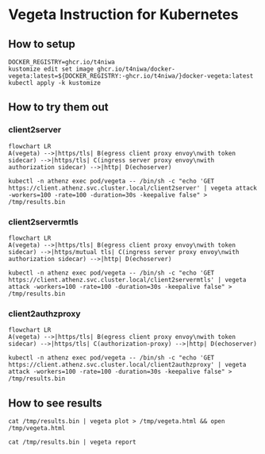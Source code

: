 # Vegeta Instruction for Kubernetes

## How to setup

```
DOCKER_REGISTRY=ghcr.io/t4niwa
kustomize edit set image ghcr.io/t4niwa/docker-vegeta:latest=${DOCKER_REGISTRY:-ghcr.io/t4niwa/}docker-vegeta:latest
kubectl apply -k kustomize
```

## How to try them out

### client2server

```mermaid
flowchart LR
A(vegeta) -->|https/tls| B(egress client proxy envoy\nwith token sidecar) -->|https/tls| C(ingress server proxy envoy\nwith authorization sidecar) -->|http| D(echoserver)
```

```
kubectl -n athenz exec pod/vegeta -- /bin/sh -c "echo 'GET https://client.athenz.svc.cluster.local/client2server' | vegeta attack -workers=100 -rate=100 -duration=30s -keepalive false" > /tmp/results.bin
```

### client2servermtls

```mermaid
flowchart LR
A(vegeta) -->|https/tls| B(egress client proxy envoy\nwith token sidecar) -->|https/mutual tls| C(ingress server proxy envoy\nwith authorization sidecar) -->|http| D(echoserver)
```

```
kubectl -n athenz exec pod/vegeta -- /bin/sh -c "echo 'GET https://client.athenz.svc.cluster.local/client2servermtls' | vegeta attack -workers=100 -rate=100 -duration=30s -keepalive false" > /tmp/results.bin
```

### client2authzproxy

```mermaid
flowchart LR
A(vegeta) -->|https/tls| B(egress client proxy envoy\nwith token sidecar) -->|https/tls| C(authorization-proxy) -->|http| D(echoserver)
```

```
kubectl -n athenz exec pod/vegeta -- /bin/sh -c "echo 'GET https://client.athenz.svc.cluster.local/client2authzproxy' | vegeta attack -workers=100 -rate=100 -duration=30s -keepalive false" > /tmp/results.bin
```

## How to see results

```
cat /tmp/results.bin | vegeta plot > /tmp/vegeta.html && open /tmp/vegeta.html 
```

```
cat /tmp/results.bin | vegeta report 
```
